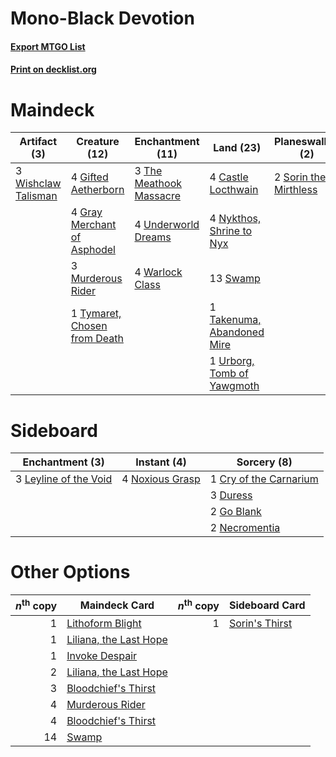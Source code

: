 # Mono-Black Devotion

#### [Export MTGO List](../collection/Mono-Black%20Devotion/Mono-Black%20Devotion.txt)
#### [Print on decklist.org](http://decklist.org/?deckmain=2%09Agadeem's%20Awakening%0A2%09Bloodchief's%20Thirst%0A4%09Castle%20Locthwain%0A4%09Gifted%20Aetherborn%0A4%09Gray%20Merchant%20of%20Asphodel%0A3%09Murderous%20Rider%0A4%09Nykthos,%20Shrine%20to%20Nyx%0A1%09Peer%20into%20the%20Abyss%0A2%09Sorin%20the%20Mirthless%0A13%09Swamp%0A1%09Takenuma,%20Abandoned%20Mire%0A3%09The%20Meathook%20Massacre%0A4%09Thoughtseize%0A1%09Tymaret,%20Chosen%20from%20Death%0A4%09Underworld%20Dreams%0A1%09Urborg,%20Tomb%20of%20Yawgmoth%0A4%09Warlock%20Class%0A3%09Wishclaw%20Talisman&deckside=1%09Cry%20of%20the%20Carnarium%0A3%09Duress%0A2%09Go%20Blank%0A3%09Leyline%20of%20the%20Void%0A2%09Necromentia%0A4%09Noxious%20Grasp)
# Maindeck

|                                         Artifact (3)                                         |                                             Creature (12)                                             |                                         Enchantment (11)                                         |                                              Land (23)                                              |                                        Planeswalker (2)                                        |                                          Sorcery (9)                                           |
|----------------------------------------------------------------------------------------------|-------------------------------------------------------------------------------------------------------|--------------------------------------------------------------------------------------------------|-----------------------------------------------------------------------------------------------------|------------------------------------------------------------------------------------------------|------------------------------------------------------------------------------------------------|
|3 [Wishclaw Talisman](http://gatherer.wizards.com/Pages/Card/Details.aspx?multiverseid=473072)|4 [Gifted Aetherborn](http://gatherer.wizards.com/Pages/Card/Details.aspx?multiverseid=423728)         |3 [The Meathook Massacre](http://gatherer.wizards.com/Pages/Card/Details.aspx?multiverseid=534886)|4 [Castle Locthwain](http://gatherer.wizards.com/Pages/Card/Details.aspx?multiverseid=473203)        |2 [Sorin the Mirthless](http://gatherer.wizards.com/Pages/Card/Details.aspx?multiverseid=540983)|2 [Agadeem's Awakening](http://gatherer.wizards.com/Pages/Card/Details.aspx?multiverseid=491723)|
|                                                                                              |4 [Gray Merchant of Asphodel](http://gatherer.wizards.com/Pages/Card/Details.aspx?multiverseid=389541) |4 [Underworld Dreams](http://gatherer.wizards.com/Pages/Card/Details.aspx?multiverseid=129779)    |4 [Nykthos, Shrine to Nyx](http://gatherer.wizards.com/Pages/Card/Details.aspx?multiverseid=373713)  |                                                                                                |2 [Bloodchief's Thirst](http://gatherer.wizards.com/Pages/Card/Details.aspx?multiverseid=491729)|
|                                                                                              |3 [Murderous Rider](http://gatherer.wizards.com/Pages/Card/Details.aspx?multiverseid=473059)           |4 [Warlock Class](http://gatherer.wizards.com/Pages/Card/Details.aspx?multiverseid=527412)        |13 [Swamp](http://gatherer.wizards.com/Pages/Card/Details.aspx?multiverseid=439858)                  |                                                                                                |1 [Peer into the Abyss](http://gatherer.wizards.com/Pages/Card/Details.aspx?multiverseid=485440)|
|                                                                                              |1 [Tymaret, Chosen from Death](http://gatherer.wizards.com/Pages/Card/Details.aspx?multiverseid=476370)|                                                                                                  |1 [Takenuma, Abandoned Mire](http://gatherer.wizards.com/Pages/Card/Details.aspx?multiverseid=548591)|                                                                                                |4 [Thoughtseize](http://gatherer.wizards.com/Pages/Card/Details.aspx?multiverseid=438676)       |
|                                                                                              |                                                                                                       |                                                                                                  |1 [Urborg, Tomb of Yawgmoth](http://gatherer.wizards.com/Pages/Card/Details.aspx?multiverseid=383425)|                                                                                                |                                                                                                |


# Sideboard

|                                        Enchantment (3)                                         |                                       Instant (4)                                        |                                           Sorcery (8)                                           |
|------------------------------------------------------------------------------------------------|------------------------------------------------------------------------------------------|-------------------------------------------------------------------------------------------------|
|3 [Leyline of the Void](http://gatherer.wizards.com/Pages/Card/Details.aspx?multiverseid=107682)|4 [Noxious Grasp](http://gatherer.wizards.com/Pages/Card/Details.aspx?multiverseid=466864)|1 [Cry of the Carnarium](http://gatherer.wizards.com/Pages/Card/Details.aspx?multiverseid=457214)|
|                                                                                                |                                                                                          |3 [Duress](http://gatherer.wizards.com/Pages/Card/Details.aspx?multiverseid=14557)               |
|                                                                                                |                                                                                          |2 [Go Blank](http://gatherer.wizards.com/Pages/Card/Details.aspx?multiverseid=513549)            |
|                                                                                                |                                                                                          |2 [Necromentia](http://gatherer.wizards.com/Pages/Card/Details.aspx?multiverseid=485439)         |


# Other Options

|*n*<sup>th</sup> copy|                                          Maindeck Card                                          |*n*<sup>th</sup> copy|                                     Sideboard Card                                      |
|--------------------:|-------------------------------------------------------------------------------------------------|--------------------:|-----------------------------------------------------------------------------------------|
|                    1|[Lithoform Blight](http://gatherer.wizards.com/Pages/Card/Details.aspx?multiverseid=491745)      |                    1|[Sorin's Thirst](http://gatherer.wizards.com/Pages/Card/Details.aspx?multiverseid=368509)|
|                    1|[Liliana, the Last Hope](http://gatherer.wizards.com/Pages/Card/Details.aspx?multiverseid=414388)|                     |                                                                                         |
|                    1|[Invoke Despair](http://gatherer.wizards.com/Pages/Card/Details.aspx?multiverseid=548399)        |                     |                                                                                         |
|                    2|[Liliana, the Last Hope](http://gatherer.wizards.com/Pages/Card/Details.aspx?multiverseid=414388)|                     |                                                                                         |
|                    3|[Bloodchief's Thirst](http://gatherer.wizards.com/Pages/Card/Details.aspx?multiverseid=491729)   |                     |                                                                                         |
|                    4|[Murderous Rider](http://gatherer.wizards.com/Pages/Card/Details.aspx?multiverseid=473059)       |                     |                                                                                         |
|                    4|[Bloodchief's Thirst](http://gatherer.wizards.com/Pages/Card/Details.aspx?multiverseid=491729)   |                     |                                                                                         |
|                   14|[Swamp](http://gatherer.wizards.com/Pages/Card/Details.aspx?multiverseid=439858)                 |                     |                                                                                         |

